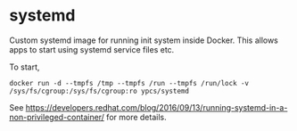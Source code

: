 # systemd

Custom systemd image for running init system inside Docker. This allows apps to start using systemd service files etc.

To start,

    docker run -d --tmpfs /tmp --tmpfs /run --tmpfs /run/lock -v /sys/fs/cgroup:/sys/fs/cgroup:ro ypcs/systemd

See <https://developers.redhat.com/blog/2016/09/13/running-systemd-in-a-non-privileged-container/> for more details.
